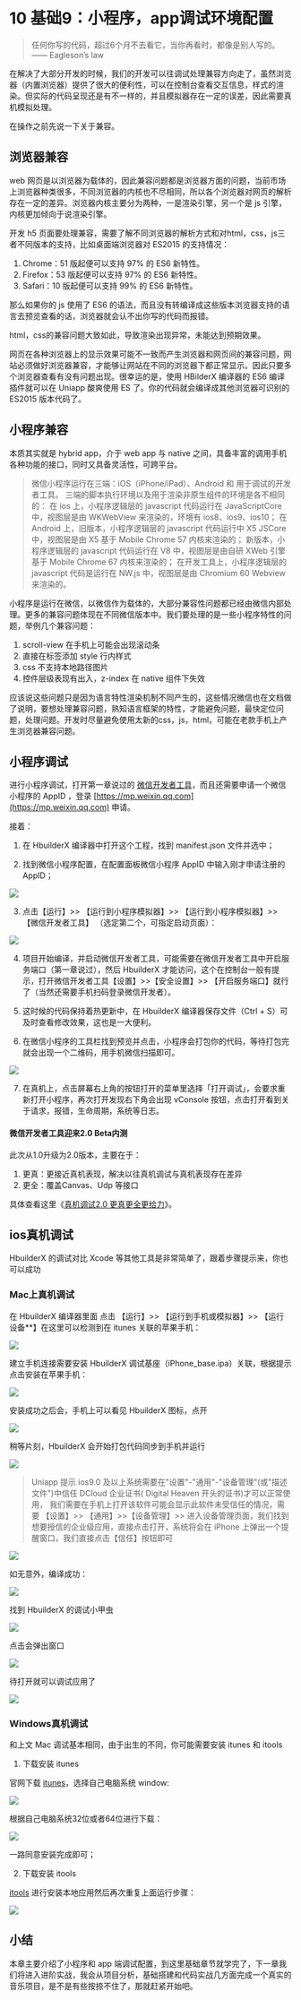 # 10 基础9：小程序，app调试环境配置

> 任何你写的代码，超过6个月不去看它，当你再看时，都像是别人写的。—— Eagleson’s law

在解决了大部分开发的时候，我们的开发可以往调试处理兼容方向走了，虽然浏览器（内置浏览器）提供了很大的便利性，可以在控制台查看交互信息，样式的渲染。但实际的代码呈现还是有不一样的，并且模拟器存在一定的误差，因此需要真机模拟处理。

在操作之前先说一下关于兼容。

## 浏览器兼容

web 网页是以浏览器为载体的，因此兼容问题都是浏览器方面的问题，当前市场上浏览器种类很多，不同浏览器的内核也不尽相同，所以各个浏览器对网页的解析存在一定的差异。浏览器内核主要分为两种，一是渲染引擎，另一个是 js 引擎，内核更加倾向于说渲染引擎。

开发 h5 页面要处理兼容，需要了解不同浏览器的解析方式和对html，css，js三者不同版本的支持，比如桌面端浏览器对 ES2015 的支持情况：

1. Chrome：51 版起便可以支持 97% 的 ES6 新特性。
2. Firefox：53 版起便可以支持 97% 的 ES6 新特性。
3. Safari：10 版起便可以支持 99% 的 ES6 新特性。

那么如果你的 js 使用了 ES6 的语法，而且没有转编译成这些版本浏览器支持的语言去预览查看的话，浏览器就会认不出你写的代码而报错。

html，css的兼容问题大致如此，导致渲染出现异常，未能达到预期效果。

网页在各种浏览器上的显示效果可能不一致而产生浏览器和网页间的兼容问题，网站必须做好浏览器兼容，才能够让网站在不同的浏览器下都正常显示。因此只要多个浏览器查看有没有问题出现。很幸运的是，使用 HBilderX 编译器的 ES6 编译插件就可以在 Uniapp 酸爽使用 ES 了。你的代码就会编译成其他浏览器可识别的 ES2015 版本代码了。

## 小程序兼容

本质其实就是 hybrid app，介于 web app 与 native 之间，具备丰富的调用手机各种功能的接口，同时又具备灵活性，可跨平台。

> 微信小程序运行在三端：iOS（iPhone/iPad）、Android 和 用于调试的开发者工具。
> 三端的脚本执行环境以及用于渲染非原生组件的环境是各不相同的：
> 在 ios 上，小程序逻辑层的 javascript 代码运行在 JavaScriptCore 中，视图层是由 WKWebView 来渲染的，环境有 ios8、ios9、ios10；
> 在 Android 上，旧版本，小程序逻辑层的 javascript 代码运行中 X5 JSCore 中，视图层是由 X5 基于 Mobile Chrome 57 内核来渲染的；
> 新版本，小程序逻辑层的 javascript 代码运行在 V8 中，视图层是由自研 XWeb 引擎基于 Mobile Chrome 67 内核来渲染的；
> 在开发工具上，小程序逻辑层的 javascript 代码是运行在 NW.js 中，视图层是由 Chromium 60 Webview 来渲染的。

小程序是运行在微信，以微信作为载体的，大部分兼容性问题都已经由微信内部处理。更多的兼容问题体现在不同微信版本中。我们要处理的是一些小程序特性的问题，举例几个兼容问题：

1. scroll-view 在手机上可能会出现滚动条
2. 直接在标签添加 style 行内样式
3. css 不支持本地路径图片
4. 控件层级表现有出入，z-index 在 native 组件下失效

应该说这些问题只是因为语言特性渲染机制不同产生的，这些情况微信也在文档做了说明，要想处理兼容问题，熟知语言框架的特性，才能避免问题，最快定位问题，处理问题。开发时尽量避免使用太新的css，js，html，可能在老款手机上产生浏览器兼容问题。

## 小程序调试

进行小程序调试，打开第一章说过的 [微信开发者工具](https://developers.weixin.qq.com/miniprogram/dev/devtools/download.html)，而且还需要申请一个微信小程序的 AppID ，登录 [https://mp.weixin.qq.com](https://mp.weixin.qq.com) 申请。

接着：

1. 在 HbuilderX 编译器中打开这个工程，找到 manifest.json 文件并选中；

2. 找到微信小程序配置，在配置面板微信小程序 AppID 中输入刚才申请注册的 AppID；

![](./images/6cf843657fb1a39aa4232ca00b7b2c98.png)

3. 点击【运行】>> 【运行到小程序模拟器】>> 【运行到小程序模拟器】>> 【微信开发者工具】 （选定第二个，可指定启动页面）：

![](./images/f76a62220356e7952662580366958df7.png)

4. 项目开始编译，并启动微信开发者工具，可能需要在微信开发者工具中开启服务端口（第一章说过），然后 HbuilderX 才能访问，这个在控制台一般有提示，打开微信开发者工具【设置】>>【安全设置】>> 【开启服务端口】就行了（当然还需要手机扫码登录微信开发者）。

5. 这时候的代码保持着热更新中，在 HbuilderX 编译器保存文件（Ctrl + S）可及时查看修改效果，这也是一大便利。

6. 在微信小程序的工具栏找到预览并点击，小程序会打包你的代码，等待打包完就会出现一个二维码，用手机微信扫描即可。

![](./images/a6ba83c3a9c58034d1a2dbfd34ffb878.png)

7. 在真机上，点击屏幕右上角的按钮打开的菜单里选择「打开调试」，会要求重新打开小程序，再次打开发现右下角会出现 vConsole 按钮，点击打开看到关于请求，报错，生命周期，系统等日志。

#### 微信开发者工具迎来2.0 Beta内测
此次从1.0升级为2.0版本，主要在于：
1. 更真：更接近真机表现，解决以往真机调试与真机表现存在差异
2. 更全：覆盖Canvas、Udp 等接口

具体查看这里《[真机调试2.0 更真更全更给力](https://mp.weixin.qq.com/s/2uOXv1CzmZwBMWBa9Bb4rQ)》。

## ios真机调试

HbuilderX 的调试对比 Xcode 等其他工具是非常简单了，跟着步骤提示来，你也可以成功

### Mac上真机调试

在 HbuilderX 编译器里面 点击 【运行】>> 【运行到手机或模拟器】>> 【运行设备**】在这里可以检测到在 itunes 关联的苹果手机：

![](./images/5638136bd6062fcc57a83c0d6b09d3c5.png)

建立手机连接需要安装 HbuilderX 调试基座（iPhone_base.ipa）关联，根据提示点击安装在苹果手机：

![](./images/eed563fe477715cd2e0d4274adb54749.png)

安装成功之后会，手机上可以看见 HbuilderX 图标，点开

![](./images/3a4ad4d9ab18d5a601c232567584151e.png)

稍等片刻，HbuilderX 会开始打包代码同步到手机并运行

![](./images/35221438e5bb3a874b7d74bb4189be55.png)

> Uniapp 提示 ios9.0 及以上系统需要在"设置"-"通用"-"设备管理"(或"描述文件")中信任 DCloud 企业证书( Digital Heaven 开头的证书)才可以正常使用，
> 我们需要在手机上打开该软件可能会显示此软件未受信任的情况，需要 【设置】>> 【通用】>>【设备管理】>> 进入设备管理页面，我们找到想要授信的企业级应用，直接点击打开，系统将会在 iPhone 上弹出一个提醒窗口，我们直接点击【信任】按钮即可

![](./images/f37e888d795cb141036a954ff67c872f.png)

如无意外，编译成功：

![](./images/532d259e86c3396fb0ba9ee3c6a8e469.png)

找到 HbuilderX 的调试小甲虫

![](./images/ee929ae01dd428b87d17c83c36a53826.png)

点击会弹出窗口

![](./images/0da8f5af81f253726c8013bd17cfc993.png)

待打开就可以调试应用了

![](./images/6387263a39be7c501705e79fa96d683c.png)

### Windows真机调试

和上文 Mac 调试基本相同，由于出生的不同，你可能需要安装 itunes 和 itools 

1. 下载安装 itunes

官网下载 [itunes](https://www.apple.com/itunes/)，选择自己电脑系统 window:

![](./images/2d6fa5d8cf022d79354e6b93714d8404.png)

根据自己电脑系统32位或者64位进行下载：

![](./images/656d61f783e25672d9a6e08f8f0a0d68.png)

一路同意安装完成即可；

2. 下载安装 itools

[itools](http://www.itools.cn/) 进行安装本地应用然后再次重复上面运行步骤：

![](./images/328ed54b02abc0b28597a22583246a40.png)

 
## 小结

本章主要介绍了小程序和 app 端调试配置，到这里基础章节就学完了，下一章我们将进入进阶实战，我会从项目分析，基础搭建和代码实战几方面完成一个真实的音乐项目，是不是有些按捺不住了，那就赶紧开始吧。